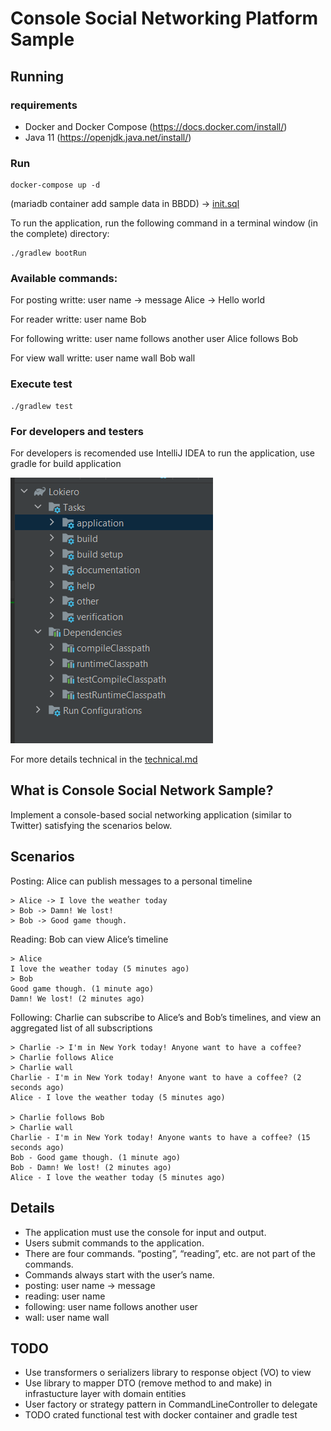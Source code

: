 Console Social Networking Platform Sample 
=========================================

## Running

### requirements
* Docker and Docker Compose (https://docs.docker.com/install/) 
* Java 11 (https://openjdk.java.net/install/) 

### Run

```
docker-compose up -d
```

(mariadb container add sample data in BBDD) -> [init.sql](/etc/docker/dev/mariadb/init.sql)

To run the application, run the following command in a terminal window (in the complete) directory:

```
./gradlew bootRun
```

### Available commands:  
For posting writte: user name -> message
Alice -> Hello world

For reader writte: user name
Bob

For following writte: user name follows another user
Alice follows Bob

For view wall writte: user name wall
Bob wall

### Execute test
```
./gradlew test
```

### For developers and testers
For developers is recomended use IntelliJ IDEA to run the application, use gradle for build application

<img src="./doc/img/gradle.png">

For more details technical in the [technical.md](doc/technical.md)

## What is Console Social Network Sample?
Implement a console-based social networking application (similar to Twitter) satisfying the scenarios below.

<h2>Scenarios</h2>

 Posting: Alice can publish messages to a personal timeline
 
```
> Alice -> I love the weather today
> Bob -> Damn! We lost!
> Bob -> Good game though.
```
 Reading: Bob can view Alice’s timeline
 
```
> Alice
I love the weather today (5 minutes ago)
> Bob
Good game though. (1 minute ago)
Damn! We lost! (2 minutes ago)
```

 Following: Charlie can subscribe to Alice’s and Bob’s timelines, and view an aggregated list of all subscriptions
 
```
> Charlie -> I'm in New York today! Anyone want to have a coffee?
> Charlie follows Alice
> Charlie wall
Charlie - I'm in New York today! Anyone want to have a coffee? (2 seconds ago)
Alice - I love the weather today (5 minutes ago)

> Charlie follows Bob
> Charlie wall
Charlie - I'm in New York today! Anyone wants to have a coffee? (15 seconds ago)
Bob - Good game though. (1 minute ago)
Bob - Damn! We lost! (2 minutes ago)
Alice - I love the weather today (5 minutes ago)
```

## Details

* The application must use the console for input and output.
* Users submit commands to the application. 
* There are four commands. “posting”, “reading”, etc. are not part of the commands.
* Commands always start with the user’s name.
* posting: user name -> message
* reading: user name
* following: user name follows another user
* wall: user name wall 

## TODO 

* Use transformers o serializers library to response object (VO) to view
* Use library to mapper DTO (remove method to and make) in infrastucture layer with domain entities
* User factory or strategy pattern in CommandLineController to delegate
* TODO crated functional test with docker container and gradle test
